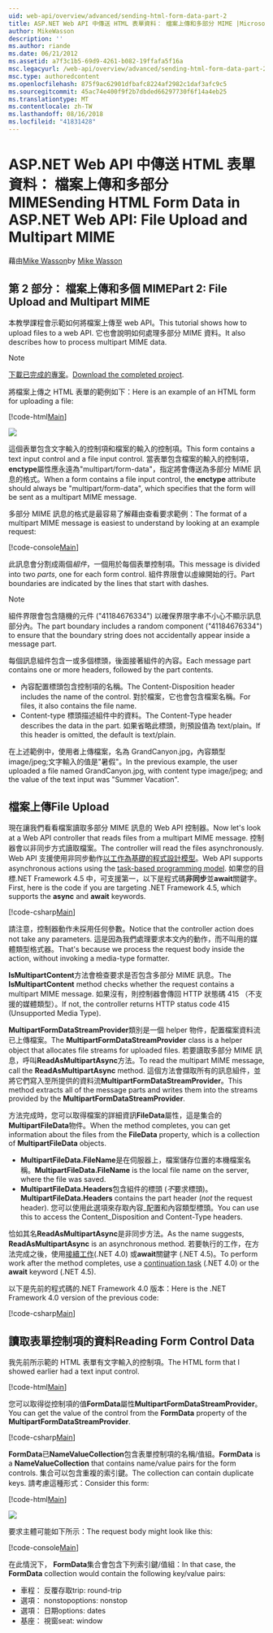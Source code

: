 ```yaml
---
uid: web-api/overview/advanced/sending-html-form-data-part-2
title: ASP.NET Web API 中傳送 HTML 表單資料： 檔案上傳和多部分 MIME |Microsoft Docs
author: MikeWasson
description: ''
ms.author: riande
ms.date: 06/21/2012
ms.assetid: a7f3c1b5-69d9-4261-b082-19ffafa5f16a
msc.legacyurl: /web-api/overview/advanced/sending-html-form-data-part-2
msc.type: authoredcontent
ms.openlocfilehash: 875f9ac62901dfbafc8224af2982c1daf3afc9c5
ms.sourcegitcommit: 45ac74e400f9f2b7dbded66297730f6f14a4eb25
ms.translationtype: MT
ms.contentlocale: zh-TW
ms.lasthandoff: 08/16/2018
ms.locfileid: "41831428"
---
```

<a name="sending-html-form-data-in-aspnet-web-api-file-upload-and-multipart-mime"></a><span data-ttu-id="77e06-102">ASP.NET Web API 中傳送 HTML 表單資料： 檔案上傳和多部分 MIME</span><span class="sxs-lookup"><span data-stu-id="77e06-102">Sending HTML Form Data in ASP.NET Web API: File Upload and Multipart MIME</span></span>
====================
<span data-ttu-id="77e06-103">藉由[Mike Wasson](https://github.com/MikeWasson)</span><span class="sxs-lookup"><span data-stu-id="77e06-103">by [Mike Wasson](https://github.com/MikeWasson)</span></span>

## <a name="part-2-file-upload-and-multipart-mime"></a><span data-ttu-id="77e06-104">第 2 部分： 檔案上傳和多個 MIME</span><span class="sxs-lookup"><span data-stu-id="77e06-104">Part 2: File Upload and Multipart MIME</span></span>

<span data-ttu-id="77e06-105">本教學課程會示範如何將檔案上傳至 web API。</span><span class="sxs-lookup"><span data-stu-id="77e06-105">This tutorial shows how to upload files to a web API.</span></span> <span data-ttu-id="77e06-106">它也會說明如何處理多部分 MIME 資料。</span><span class="sxs-lookup"><span data-stu-id="77e06-106">It also describes how to process multipart MIME data.</span></span>

> [!NOTE]
> <span data-ttu-id="77e06-107">[下載已完成的專案](https://code.msdn.microsoft.com/ASPNET-Web-API-File-Upload-a8c0fb0d)。</span><span class="sxs-lookup"><span data-stu-id="77e06-107">[Download the completed project](https://code.msdn.microsoft.com/ASPNET-Web-API-File-Upload-a8c0fb0d).</span></span>


<span data-ttu-id="77e06-108">將檔案上傳之 HTML 表單的範例如下：</span><span class="sxs-lookup"><span data-stu-id="77e06-108">Here is an example of an HTML form for uploading a file:</span></span>

[!code-html[Main](sending-html-form-data-part-2/samples/sample1.html)]

![](sending-html-form-data-part-2/_static/image1.png)

<span data-ttu-id="77e06-109">這個表單包含文字輸入的控制項和檔案的輸入的控制項。</span><span class="sxs-lookup"><span data-stu-id="77e06-109">This form contains a text input control and a file input control.</span></span> <span data-ttu-id="77e06-110">當表單包含檔案的輸入的控制項， **enctype**屬性應永遠為&quot;multipart/form-data&quot;，指定將會傳送為多部分 MIME 訊息的格式。</span><span class="sxs-lookup"><span data-stu-id="77e06-110">When a form contains a file input control, the **enctype** attribute should always be &quot;multipart/form-data&quot;, which specifies that the form will be sent as a multipart MIME message.</span></span>

<span data-ttu-id="77e06-111">多部分 MIME 訊息的格式是最容易了解藉由查看要求範例：</span><span class="sxs-lookup"><span data-stu-id="77e06-111">The format of a multipart MIME message is easiest to understand by looking at an example request:</span></span>

[!code-console[Main](sending-html-form-data-part-2/samples/sample2.cmd)]

<span data-ttu-id="77e06-112">此訊息會分割成兩個*組件*，一個用於每個表單控制項。</span><span class="sxs-lookup"><span data-stu-id="77e06-112">This message is divided into two *parts*, one for each form control.</span></span> <span data-ttu-id="77e06-113">組件界限會以虛線開始的行。</span><span class="sxs-lookup"><span data-stu-id="77e06-113">Part boundaries are indicated by the lines that start with dashes.</span></span>

> [!NOTE]
> <span data-ttu-id="77e06-114">組件界限會包含隨機的元件 (&quot;41184676334&quot;) 以確保界限字串不小心不顯示訊息部分內。</span><span class="sxs-lookup"><span data-stu-id="77e06-114">The part boundary includes a random component (&quot;41184676334&quot;) to ensure that the boundary string does not accidentally appear inside a message part.</span></span>


<span data-ttu-id="77e06-115">每個訊息組件包含一或多個標頭，後面接著組件的內容。</span><span class="sxs-lookup"><span data-stu-id="77e06-115">Each message part contains one or more headers, followed by the part contents.</span></span>

- <span data-ttu-id="77e06-116">內容配置標頭包含控制項的名稱。</span><span class="sxs-lookup"><span data-stu-id="77e06-116">The Content-Disposition header includes the name of the control.</span></span> <span data-ttu-id="77e06-117">對於檔案，它也會包含檔案名稱。</span><span class="sxs-lookup"><span data-stu-id="77e06-117">For files, it also contains the file name.</span></span>
- <span data-ttu-id="77e06-118">Content-type 標頭描述組件中的資料。</span><span class="sxs-lookup"><span data-stu-id="77e06-118">The Content-Type header describes the data in the part.</span></span> <span data-ttu-id="77e06-119">如果省略此標頭，則預設值為 text/plain。</span><span class="sxs-lookup"><span data-stu-id="77e06-119">If this header is omitted, the default is text/plain.</span></span>

<span data-ttu-id="77e06-120">在上述範例中，使用者上傳檔案，名為 GrandCanyon.jpg，內容類型 image/jpeg;文字輸入的值是&quot;暑假&quot;。</span><span class="sxs-lookup"><span data-stu-id="77e06-120">In the previous example, the user uploaded a file named GrandCanyon.jpg, with content type image/jpeg; and the value of the text input was &quot;Summer Vacation&quot;.</span></span>

## <a name="file-upload"></a><span data-ttu-id="77e06-121">檔案上傳</span><span class="sxs-lookup"><span data-stu-id="77e06-121">File Upload</span></span>

<span data-ttu-id="77e06-122">現在讓我們看看檔案讀取多部分 MIME 訊息的 Web API 控制器。</span><span class="sxs-lookup"><span data-stu-id="77e06-122">Now let's look at a Web API controller that reads files from a multipart MIME message.</span></span> <span data-ttu-id="77e06-123">控制器會以非同步方式讀取檔案。</span><span class="sxs-lookup"><span data-stu-id="77e06-123">The controller will read the files asynchronously.</span></span> <span data-ttu-id="77e06-124">Web API 支援使用非同步動作[以工作為基礎的程式設計模型](https://msdn.microsoft.com/library/dd460693.aspx)。</span><span class="sxs-lookup"><span data-stu-id="77e06-124">Web API supports asynchronous actions using the [task-based programming model](https://msdn.microsoft.com/library/dd460693.aspx).</span></span> <span data-ttu-id="77e06-125">如果您的目標.NET Framework 4.5 中，可支援第一，以下是程式碼**非同步**並**await**關鍵字。</span><span class="sxs-lookup"><span data-stu-id="77e06-125">First, here is the code if you are targeting .NET Framework 4.5, which supports the **async** and **await** keywords.</span></span>

[!code-csharp[Main](sending-html-form-data-part-2/samples/sample3.cs)]

<span data-ttu-id="77e06-126">請注意，控制器動作未採用任何參數。</span><span class="sxs-lookup"><span data-stu-id="77e06-126">Notice that the controller action does not take any parameters.</span></span> <span data-ttu-id="77e06-127">這是因為我們處理要求本文內的動作，而不叫用的媒體類型格式器。</span><span class="sxs-lookup"><span data-stu-id="77e06-127">That's because we process the request body inside the action, without invoking a media-type formatter.</span></span>

<span data-ttu-id="77e06-128">**IsMultipartContent**方法會檢查要求是否包含多部分 MIME 訊息。</span><span class="sxs-lookup"><span data-stu-id="77e06-128">The **IsMultipartContent** method checks whether the request contains a multipart MIME message.</span></span> <span data-ttu-id="77e06-129">如果沒有，則控制器會傳回 HTTP 狀態碼 415 （不支援的媒體類型）。</span><span class="sxs-lookup"><span data-stu-id="77e06-129">If not, the controller returns HTTP status code 415 (Unsupported Media Type).</span></span>

<span data-ttu-id="77e06-130">**MultipartFormDataStreamProvider**類別是一個 helper 物件，配置檔案資料流已上傳檔案。</span><span class="sxs-lookup"><span data-stu-id="77e06-130">The **MultipartFormDataStreamProvider** class is a helper object that allocates file streams for uploaded files.</span></span> <span data-ttu-id="77e06-131">若要讀取多部分 MIME 訊息，呼叫**ReadAsMultipartAsync**方法。</span><span class="sxs-lookup"><span data-stu-id="77e06-131">To read the multipart MIME message, call the **ReadAsMultipartAsync** method.</span></span> <span data-ttu-id="77e06-132">這個方法會擷取所有的訊息組件，並將它們寫入至所提供的資料流**MultipartFormDataStreamProvider**。</span><span class="sxs-lookup"><span data-stu-id="77e06-132">This method extracts all of the message parts and writes them into the streams provided by the **MultipartFormDataStreamProvider**.</span></span>

<span data-ttu-id="77e06-133">方法完成時，您可以取得檔案的詳細資訊**FileData**屬性，這是集合的**MultipartFileData**物件。</span><span class="sxs-lookup"><span data-stu-id="77e06-133">When the method completes, you can get information about the files from the **FileData** property, which is a collection of **MultipartFileData** objects.</span></span>

- <span data-ttu-id="77e06-134">**MultipartFileData.FileName**是在伺服器上，檔案儲存位置的本機檔案名稱。</span><span class="sxs-lookup"><span data-stu-id="77e06-134">**MultipartFileData.FileName** is the local file name on the server, where the file was saved.</span></span>
- <span data-ttu-id="77e06-135">**MultipartFileData.Headers**包含組件的標頭 (*不*要求標頭)。</span><span class="sxs-lookup"><span data-stu-id="77e06-135">**MultipartFileData.Headers** contains the part header (*not* the request header).</span></span> <span data-ttu-id="77e06-136">您可以使用此選項來存取內容\_配置和內容類型標頭。</span><span class="sxs-lookup"><span data-stu-id="77e06-136">You can use this to access the Content\_Disposition and Content-Type headers.</span></span>

<span data-ttu-id="77e06-137">恰如其名**ReadAsMultipartAsync**是非同步方法。</span><span class="sxs-lookup"><span data-stu-id="77e06-137">As the name suggests, **ReadAsMultipartAsync** is an asynchronous method.</span></span> <span data-ttu-id="77e06-138">若要執行的工作，在方法完成之後，使用[接續工作](https://msdn.microsoft.com/library/ee372288.aspx)(.NET 4.0) 或**await**關鍵字 (.NET 4.5)。</span><span class="sxs-lookup"><span data-stu-id="77e06-138">To perform work after the method completes, use a [continuation task](https://msdn.microsoft.com/library/ee372288.aspx) (.NET 4.0) or the **await** keyword (.NET 4.5).</span></span>

<span data-ttu-id="77e06-139">以下是先前的程式碼的.NET Framework 4.0 版本：</span><span class="sxs-lookup"><span data-stu-id="77e06-139">Here is the .NET Framework 4.0 version of the previous code:</span></span>

[!code-csharp[Main](sending-html-form-data-part-2/samples/sample4.cs)]

## <a name="reading-form-control-data"></a><span data-ttu-id="77e06-140">讀取表單控制項的資料</span><span class="sxs-lookup"><span data-stu-id="77e06-140">Reading Form Control Data</span></span>

<span data-ttu-id="77e06-141">我先前所示範的 HTML 表單有文字輸入的控制項。</span><span class="sxs-lookup"><span data-stu-id="77e06-141">The HTML form that I showed earlier had a text input control.</span></span>

[!code-html[Main](sending-html-form-data-part-2/samples/sample5.html)]

<span data-ttu-id="77e06-142">您可以取得從控制項的值**FormData**屬性**MultipartFormDataStreamProvider**。</span><span class="sxs-lookup"><span data-stu-id="77e06-142">You can get the value of the control from the **FormData** property of the **MultipartFormDataStreamProvider**.</span></span>

[!code-csharp[Main](sending-html-form-data-part-2/samples/sample6.cs?highlight=15)]

<span data-ttu-id="77e06-143">**FormData**已**NameValueCollection**包含表單控制項的名稱/值組。</span><span class="sxs-lookup"><span data-stu-id="77e06-143">**FormData** is a **NameValueCollection** that contains name/value pairs for the form controls.</span></span> <span data-ttu-id="77e06-144">集合可以包含重複的索引鍵。</span><span class="sxs-lookup"><span data-stu-id="77e06-144">The collection can contain duplicate keys.</span></span> <span data-ttu-id="77e06-145">請考慮這種形式：</span><span class="sxs-lookup"><span data-stu-id="77e06-145">Consider this form:</span></span>

[!code-html[Main](sending-html-form-data-part-2/samples/sample7.html)]

![](sending-html-form-data-part-2/_static/image2.png)

<span data-ttu-id="77e06-146">要求主體可能如下所示：</span><span class="sxs-lookup"><span data-stu-id="77e06-146">The request body might look like this:</span></span>

[!code-console[Main](sending-html-form-data-part-2/samples/sample8.cmd)]

<span data-ttu-id="77e06-147">在此情況下， **FormData**集合會包含下列索引鍵/值組：</span><span class="sxs-lookup"><span data-stu-id="77e06-147">In that case, the **FormData** collection would contain the following key/value pairs:</span></span>

- <span data-ttu-id="77e06-148">車程： 反覆存取</span><span class="sxs-lookup"><span data-stu-id="77e06-148">trip: round-trip</span></span>
- <span data-ttu-id="77e06-149">選項： nonstop</span><span class="sxs-lookup"><span data-stu-id="77e06-149">options: nonstop</span></span>
- <span data-ttu-id="77e06-150">選項： 日期</span><span class="sxs-lookup"><span data-stu-id="77e06-150">options: dates</span></span>
- <span data-ttu-id="77e06-151">基座： 視窗</span><span class="sxs-lookup"><span data-stu-id="77e06-151">seat: window</span></span>
